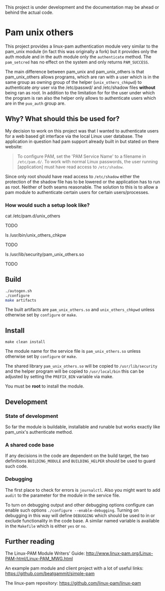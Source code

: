 This project is under development and the documentation may be ahead or behind the actual code.

# Pam unix others

This project provides a linux-pam authentication module very similar to the pam_unix module (in fact this was originally a fork) but it provides only the auth module and in the auth module only the `authenticate` method. The `pam_setcred` has no effect on the system and only returns `PAM_SUCCESS`.

The main difference between pam_unix and pam_unix_others is that pam_unix_others allows programs, which are ran with a user which is in the same group as owning group of the helper (`unix_others_chkpwd`)  to authenticate *any* user via the /etc/passwd/ and /etc/shadow files **without** being ran as root. In addition to the limitation for for the user under which the program is ran also the helper only allows to authenticate users which are in the `puo_auth` group are.

## Why? What should this be used for?

My decision to  work on this project was that I wanted to authenticate users for a web based git interface via the local Linux user database. The application in question had pam support already built in but stated on there website:

> To configure PAM, set the 'PAM Service Name' to a filename in `/etc/pam.d/`. To work with normal Linux passwords, the user running [application] must have read access to `/etc/shadow`.

Since only root should have read access to `/etc/shadow` either the protection of the shadow file has to be lowered or the application has to run as root. Neither of both seams reasonable. The solution to this is to allow a pam module to authenticate certain users for certain users/processes.

### How would such a setup look like?

cat /etc/pam.d/unix_others

TODO

ls /usr/bin/unix_others_chkpw

TODO

ls /usr/lib/security/pam_unix_others.so

TODO

## Build
```bash
./autogen.sh
./configure
make artifacts
```

The built artifacts are `pam_unix_others.so` and `unix_others_chkpwd` unless otherwise set by `configure` or `make`. 

## Install

```shell
make clean install
```

The module name for the service file is `pam_unix_others.so` unless otherwise set by `configure` or `make`. 

The shared library `pam_unix_others.so` will be copied to `/usr/lib/security` and the helper program will be copied to `/usr/local/bin` this can be adjusted by setting the `PREFIX_BIN` variable via make. 

You must be **root** to install the module. 

## Development

### State of development

So far the module is buildable, installable and runable but works exactly like pam_unix's authenticate method. 

### A shared code base

If any decisions in the code are dependent on the build target, the two definitions `BUILDING_MODULE` and `BUILDING_HELPER` should be used to guard such code.

### Debugging

The first place to check for errors is `journalctl`.  Also you might want to add `audit` to the parameter for the module in the service file.

To turn on debugging output and other debugging options configure can enable such options `./configure --enable-debugging`. Turning on debugging in this way will define `DEBUGGING` which should be used to in or exclude functionality in the code base. A similar named variable is available in the `Makefile`  which is either `yes` or `no`. 

## Further reading

The Linux-PAM Module Writers' Guide: http://www.linux-pam.org/Linux-PAM-html/Linux-PAM_MWG.html

An example pam module and client project with a lot of useful links: https://github.com/beatgammit/simple-pam

The linux-pam repository: https://github.com/linux-pam/linux-pam

